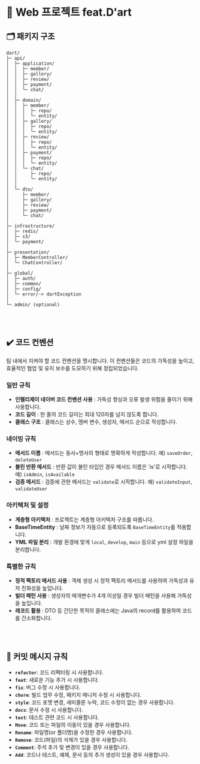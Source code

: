 # 💛 Web 프로젝트 feat.D'art

## 🗂️ 패키지 구조
```text
dart/
├─ api/
│  ├─ application/
│  │  ├─ member/
│  │  ├─ gallery/
│  │  ├─ review/
│  │  ├─ payment/
│  │  └─ chat/
│  │
│  ├─ domain/
│  │  ├─ member/
│  │  │  ├─ repo/
│  │  │  └─ entity/
│  │  ├─ gallery/
│  │  │  ├─ repo/
│  │  │  └─ entity/
│  │  ├─ review/
│  │  │  ├─ repo/
│  │  │  └─ entity/
│  │  ├─ payment/
│  │  │  ├─ repo/
│  │  │  └─ entity/
│  │  └─ chat/
│  │     ├─ repo/
│  │     └─ entity/
│  │
│  └─ dto/
│     ├─ member/
│     ├─ gallery/
│     ├─ review/
│     ├─ payment/
│     └─ chat/
│
├─ infrastructure/
│  ├─ redis/
│  ├─ s3/
│  └─ payment/
│
├─ presentation/
│  ├─ MemberController/
│  └─ ChatController/
│
├─ global/
│  ├─ auth/
│  ├─ common/
│  ├─ config/
│  └─ error/-> dartException
│
└─ admin/ (optional)
```

<br/><br/>

## ✔️ 코드 컨벤션
팀 내에서 지켜야 할 코드 컨벤션을 명시합니다. 이 컨벤션들은 코드의 가독성을 높이고, 효율적인 협업 및 유지 보수를 도모하기 위해 정립되었습니다.

### 일반 규칙
- **인텔리제이 네이버 코드 컨벤션 사용** : 가독성 향상과 오류 발생 위험을 줄이기 위해 사용합니다.
- **코드 길이** : 한 줄의 코드 길이는 최대 120자를 넘지 않도록 합니다.
- **클래스 구조** : 클래스는 상수, 멤버 변수, 생성자, 메서드 순으로 작성합니다.

### 네이밍 규칙
- **메서드 이름** : 메서드는 동사+명사의 형태로 명확하게 작성합니다. 예) `saveOrder`, `deleteUser`
- **불린 반환 메서드** : 반환 값이 불린 타입인 경우 메서드 이름은 'is'로 시작합니다. 예) `isAdmin`, `isAvailable`
- **검증 메서드** : 검증에 관한 메서드는 `validate`로 시작합니다. 예) `validateInput`, `validateUser`

### 아키텍처 및 설정
- **계층형 아키텍처** : 프로젝트는 계층형 아키텍처 구조를 따릅니다.
- **BaseTimeEntity** : 날짜 정보가 자동으로 등록되도록 `BaseTimeEntity`를 적용합니다.
- **YML 파일 분리** : 개발 환경에 맞게 `local`, `develop`, `main` 등으로 yml 설정 파일을 분리합니다.

### 특별한 규칙
- **정적 팩토리 메서드 사용** : 객체 생성 시 정적 팩토리 메서드를 사용하여 가독성과 유저 친화성을 높입니다.
- **빌더 패턴 사용** : 생성자의 매개변수가 4개 이상일 경우 빌더 패턴을 사용해 가독성을 높입니다.
- **레코드 활용** : DTO 등 간단한 목적의 클래스에는 Java의 record를 활용하여 코드를 간소화합니다.

<br/><br/>

## 💬 커밋 메시지 규칙
- **`refactor`**: 코드 리팩터링 시 사용합니다.
- **`feat`**: 새로운 기능 추가 시 사용합니다.
- **`fix`**: 버그 수정 시 사용합니다.
- **`chore`**: 빌드 업무 수정, 패키지 매니저 수정 시 사용합니다.
- **`style`**: 코드 포맷 변경, 세미콜론 누락, 코드 수정이 없는 경우 사용합니다.
- **`docs`**: 문서 수정 시 사용합니다.
- **`test`**: 테스트 관련 코드 시 사용합니다.
- **`Move`**: 코드 또는 파일의 이동이 있을 경우 사용합니다.
- **`Rename`**: 파일명(or 폴더명)을 수정한 경우 사용합니다.
- **`Remove`**: 코드(파일)의 삭제가 있을 경우 사용합니다.
- **`Comment`**: 주석 추가 및 변경이 있을 경우 사용합니다.
- **`Add`**: 코드나 테스트, 예제, 문서 등의 추가 생성이 있을 경우 사용합니다.
